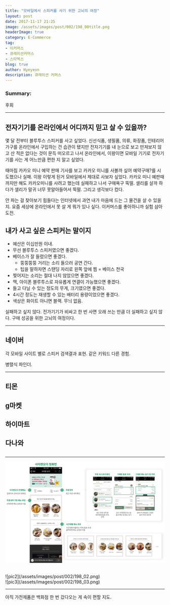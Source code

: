 ```yaml
---
title: "모바일에서 스피커를 사기 위한 고뇌의 여정"
layout: post
date: 2017-11-17 21:25
image: /assets/images/post/002/198_00title.png
headerImage: true
category: E-Commerce
tag:
- 이커머스
- 큐레이션커머스
- 스타벅스
blog: true
author: Hyeyeon
description: 큐레이션 커머스
---
```


### Summary:

후회

---

## 전자기기를 온라인에서 어디까지 믿고 살 수 있을까?

몇 달 전부터 블루투스 스피커를 사고 싶었다. 신선식품, 생필품, 의류, 화장품, 인테리어 가구를 온라인에서 구입하는 건 습관이 됐지만 전자기기를 내 눈으로 보고 만져보지 않고 산 적은 없다는 것이 문득 떠오르고 나서 온라인에서, 이왕이면 모바일 기기로 전자기기를 사는 게 어느만큼 편한 지 알고 싶었다.

때마침 카카오 미니 예약 판매 기사를 보고 카카오 미니를 사볼까 싶어 예약구매?를 시도했으나 실패. 이왕 이렇게 된거 모바일에서 제대로 사보자 싶었다.
카카오 미니 예판때까지만 해도 카카오미니를 사려고 했는데 실패하고 나서 구매욕구 뚝떨. 샐리를 살까 하다가 샐리가 말귀 너무 못알아들어서 뚝떨. 그리고 생각보다 컸다.

안 파는 걸 찾아보기 힘들다는 인터넷에서 과연 내가 마음에 드는 그 물건을 살 수 있을지. 요즘 세상에 온라인에서 못 살 게 뭐가 있나 싶다. 이커머스를 좋아하니까 실험 삼아 도전.


## 내가 사고 싶은 스피커는 말이지

* 예산은 이십만원 이내.
* 무선 블루투스 스피커였으면 좋겠다.
* 베이스가 잘 들렸으면 좋겠다.
  * 뚱뚱뚱뚱 거리는 소리 들으러 공연 간다.
  * 팁을 말하자면 스탠딩 자리로 왼쪽 앞에 찜 = 베이스 천국
* 찢어지는 소리는 절대 나지 않았으면 좋겠다.
* 맥, 아이폰 블루투스로 자유롭게 연결이 가능했으면 좋겠다.
* 들고 다닐 수 있는 정도의 무게, 크기였으면 좋겠다.
* 4시간 정도는 재생할 수 있는 배터리 용량이었으면 좋겠다.
* 색상은 화이트 아니면 블랙. 무늬 없음.

실패하고 싶지 않다. 전가기기가 비싸고 한 번 사면 오래 쓰는 만큼 더 실패하고 싶지 않다. 구매 성공을 위한 고뇌의 여정이다.

---

## 네이버

각 모바일 사이트 별로 스피커 검색결과 표현. 같은 키워드 다른 경험.

병렬식 파인더.

---

## 티몬

## g마켓

## 하이마트

## 다나와

##

---

![pic1](/assets/images/post/002/198_01.png)


<br>
![pic2](/assets/images/post/002/198_02.png)


<br>
![pic3](/assets/images/post/002/198_03.png)
<br>


---

아직 가전제품은 백화점 한 번 갔다오는 게 속이 편할 지도.

